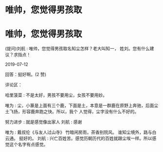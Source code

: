 # 唯帅，您觉得男孩取

# 唯帅，您觉得男孩取

(提问)刘航 : 唯帅，您觉得男孩取名知尘怎样？老大叫知一， 姓刘。您有什么建议？求指点！

2019-07-12

回答：挺好啊。(2 赞)

评论区：

哈里菠菜 : 不是太好，男孩不要用尘，女孩不要用妙。

唯为 : 尘，小篆是上面有三个鹿，下面是土，本意是一群鹿在原野上奔驰，后面尘土飞扬，形容鹿奔跑之快。所以，我个 人觉得，尘字没有什么不好的。

努力进步 : 就是感觉像出家人 刘航 : 感谢

唯为 : 戴叔伦《与友人过山寺》 竹暗闲房雨，茶香别院风。 谁知尘境外，路与白云通。 挺好的。 刘航 : 兴亡百姓苦。感觉历朝历代的百姓就跟尘埃一样。所以感觉这个名字有点感觉。